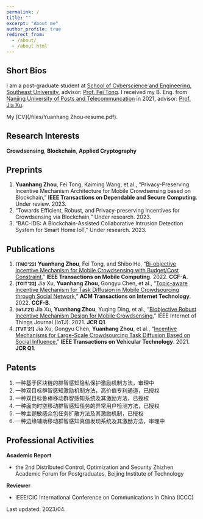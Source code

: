 ```yaml
---
permalink: /
title: ""
excerpt: "About me"
author_profile: true
redirect_from: 
  - /about/
  - /about.html
---
```


Short Bios
------
I am a post-graduate student at [School of Cyberscience and Engineering, Southeast University](https://cyber.seu.edu.cn/), advisor: [Prof. Fei Tong](https://cyber.seu.edu.cn/tf4/list.htm). I received my B. Eng. from [Nanjing University of Posts and Telecommuncation](http://www.njupt.edu.cn/) in 2021, advisor: [Prof. Jia Xu](https://xujia-njupt.github.io/xujia.github.io/).

My [CV](/files/Yuanhang Zhou-resume.pdf).

Research Interests
------
**Crowdsensing**, **Blockchain**, **Applied Cryptography**

Preprints
------
1. **Yuanhang Zhou**, Fei Tong, Kaiming Wang, et al., “Privacy-Preserving Incentive Mechanism Architecture
for Mobile Crowdsensing based on Blockchain,” **IEEE Transactions on Dependable and Secure Computing**. Under review. 2023.
1. “Towards Efficient, Robust, and Privacy-preserving Incentives for Crowdsensing via Blockchain,” Under
research. 2023.
1. “BAC-IDS: A Blockchain-Assisted Collaborative Intrusion Detection System for Smart Home IoT,” Under research. 2023.

Publications
------
1. **<small>[TMC'22]</small>** **Yuanhang Zhou**, Fei Tong, and Shibo He, “[Bi-objective Incentive Mechanism for Mobile Crowdsensing with Budget/Cost Constraint](https://ieeexplore.ieee.org/abstract/document/9992184),” **IEEE Transactions on Mobile Computing**. 2022. **CCF-A**.
1. **<small>[TOIT'22]</small>** Jia Xu, **Yuanhang Zhou**, Gongyu Chen, et al., “[Topic-aware Incentive Mechanism for Task Diffusion in Mobile Crowdsourcing through Social Network](https://dl.acm.org/doi/abs/10.1145/3487580),” **ACM Transactions on Internet Technology**. 2022. **CCF-B**.
1. **<small>[IoTJ'21]</small>** Jia Xu, **Yuanhang Zhou**, Yuqing Ding, et al., “[Biobjective Robust Incentive Mechanism Design for Mobile Crowdsensing](https://ieeexplore.ieee.org/abstract/document/9403382),” IEEE Internet of Things Journal (IoTJ). 2021. **JCR Q1**.
1. **<small>[TVT'21]</small>** Jia Xu, Gongyu Chen, **Yuanhang Zhou**, et al., “[Incentive Mechanisms for Large-Scale Crowdsourcing Task Diffusion Based on Social Influence](https://ieeexplore.ieee.org/abstract/document/9369101),” **IEEE Transactions on Vehicular Technology**. 2021. **JCR Q1**.

Patents
------
1. 一种基于区块链的群智感知隐私保护激励机制方法，审理中 
1. 一种双目标群智感知激励机制方法，高价值专利通道，已授权 
1. 一种双目标鲁棒移动群智感知系统及其激励方法，已授权
1. 一种面向时空移动群智感知任务的异常用户检测方法，已授权
1. 一种主题敏感众包任务扩散方法及其激励机制，已授权
1. 一种边缘辅助移动群智感知真值发现系统及其激励方法，审理中

Professional Activities
-----
**Academic Report**
- the 2nd Distributed Control, Optimization and Security Zhizhen Academic Forum for Postgraduates, Beijing Institute of Technology

**Reviewer**
- IEEE/CIC International Conference on Communications in China (ICCC)


Last updated: 2023/04.
